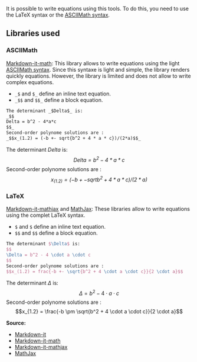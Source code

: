 <note id="equations" title="Equations" tags="[markdown]">

<headline/>

<content>

It is possible to write equations using this tools. To do this, you need to use the LaTeX syntax or the [ASCIIMath syntax].

## Libraries used

### ASCIIMath
[Markdown-it-math]: This library allows to write equations using the light [ASCIIMath syntax]. Since this syntaxe is light and simple, the library renders quickly equations. However, the library is limited and does not allow to write complex equations.
+ `_$` and `$_` define an inline text equation.
+ `_$$` and `$$_` define a block equation.
```md
The determinant _$Delta$_ is:
_$$
Delta = b^2 - 4*a*c
$$_
Second-order polynome solutions are :
_$$x_(1.2) = (-b +- sqrt{b^2 + 4 * a * c})/(2*a)$$_
```

The determinant _$Delta$_ is:
_$$
Delta = b^2 - 4*a*c 
$$_
Second-order polynome solutions are :
_$$x_(1.2) = (-b +- sqrt{b^2 + 4 * a * c})/(2*a)$$_

### LaTeX
[Markdown-it-mathjax] and [MathJax]: These libraries allow to write equations using the complet LaTeX syntax.
+ `$` and `$` define an inline text equation.
+ `$$` and `$$` define a block equation.

```latex
The determinant $\Delta$ is:
$$
\Delta = b^2 - 4 \cdot a \cdot c
$$
Second-order polynome solutions are :
$$x_(1.2) = frac{-b +- \sqrt{b^2 + 4 \cdot a \cdot c}}{2 \cdot a}$$
```

The determinant $\Delta$ is:
$$
\Delta = b^2 - 4 \cdot a \cdot c
$$
Second-order polynome solutions are :
$$x_{1.2} = \frac{-b \pm \sqrt{b^2 + 4 \cdot a \cdot c}}{2 \cdot a}$$

**Source:**
+ [Markdown-it]
+ [Markdown-it-math]
+ [Markdown-it-mathjax]
+ [MathJax]

[Markdown-it]: https://github.com/markdown-it/markdown-it
[Markdown-it-math]: https://github.com/runarberg/markdown-it-math
[Markdown-it-mathjax]: https://github.com/classeur/markdown-it-mathjax
[MathJax]: https://www.mathjax.org/

[ASCIIMath Syntax]: https://runarberg.github.io/ascii2mathml/

</content>

</note>
